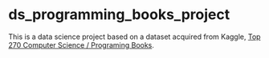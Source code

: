 # ds_programming_books_project

This is a data science project based on a dataset acquired from Kaggle, [Top 270 Computer Science / Programing Books](https://www.kaggle.com/thomaskonstantin/top-270-rated-computer-science-programing-books).
